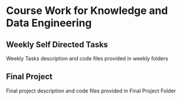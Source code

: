 # Course Work for Knowledge and Data Engineering

## Weekly Self Directed Tasks

Weekly Tasks description and code files provided in weekly folders

## Final Project

Final project description and code files provided in Final Project Folder

